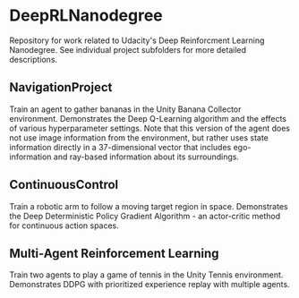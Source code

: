 # DeepRLNanodegree
Repository for work related to Udacity's Deep Reinforcment Learning Nanodegree. See individual project subfolders for more detailed descriptions.

## NavigationProject
Train an agent to gather bananas in the Unity Banana Collector environment. Demonstrates the Deep Q-Learning algorithm and the effects of various hyperparameter settings. Note that this version of the agent does not use image information from the environment, but rather uses state information directly in a 37-dimensional vector that includes ego-information and ray-based information about its surroundings.

## ContinuousControl
Train a robotic arm to follow a moving target region in space. Demonstrates the Deep Deterministic Policy Gradient Algorithm - an actor-critic method for continuous action spaces.

## Multi-Agent Reinforcement Learning
Train two agents to play a game of tennis in the Unity Tennis environment. Demonstrates DDPG with prioritized experience replay with multiple agents.
